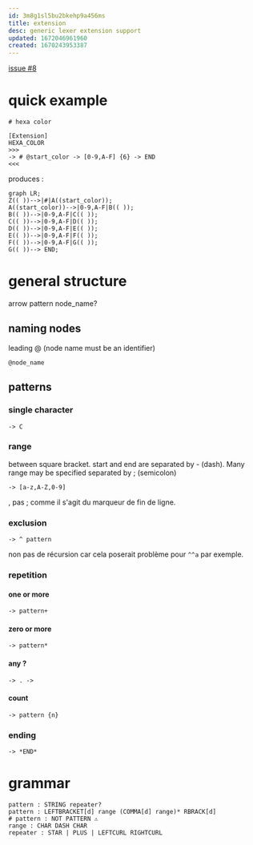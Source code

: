 ```yaml
---
id: 3m8g1sl5bu2bkehp9a456ms
title: extension
desc: generic lexer extension support
updated: 1672046961960
created: 1670243953387
---
```



[issue #8](https://github.com/b3b00/cslycli/issues/8)

# quick example

```
# hexa color 

[Extension]
HEXA_COLOR 
>>>
-> # @start_color -> [0-9,A-F] {6} -> END
<<<
```
produces :

```text
graph LR;
Z(( ))-->|#|A((start_color));
A((start_color))-->|0-9,A-F|B(( ));
B(( ))-->|0-9,A-F|C(( ));
C(( ))-->|0-9,A-F|D(( ));
D(( ))-->|0-9,A-F|E(( ));
E(( ))-->|0-9,A-F|F(( ));
F(( ))-->|0-9,A-F|G(( ));
G(( ))--> END;
```

# general structure

arrow pattern node_name?


## naming nodes

leading @ (node name must be an identifier)

```
@node_name
```

## patterns

### single character

```
-> C 
```

### range

between square bracket. start and end are separated by - (dash). Many range may be specified separated by ; (semicolon)

```
-> [a-z,A-Z,0-9] 
```
, pas ; comme il s'agit du marqueur de fin de ligne.

### exclusion

```
-> ^ pattern
```

non pas de récursion car cela poserait problème pour ```^^a``` par exemple. 


### repetition

#### one or more

```
-> pattern+
```

#### zero or more

```
-> pattern*
```

#### any ?
```
-> . ->
```

#### count

```
-> pattern {n}
```


### ending 

```
-> *END*
```


# grammar

```
pattern : STRING repeater?
pattern : LEFTBRACKET[d] range (COMMA[d] range)* RBRACK[d]
# pattern : NOT PATTERN ⚠️ 
range : CHAR DASH CHAR
repeater : STAR | PLUS | LEFTCURL RIGHTCURL
```